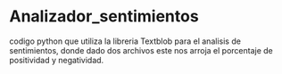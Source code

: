 # Analizador_sentimientos
codigo python que utiliza la libreria Textblob para el analisis de sentimientos, donde dado dos archivos este nos arroja el porcentaje de positividad y negatividad.
